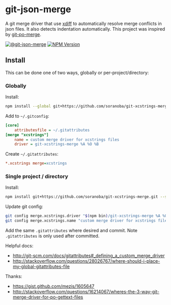 # git-json-merge

A git merge driver that use [xdiff](https://github.com/dominictarr/xdiff) to automatically resolve merge conflicts in json files. It also detects indentation automatically. This project was inspired by [git-po-merge](https://github.com/beck/git-po-merge).

[![@git-json-merge](https://circleci.com/gh/jonatanpedersen/git-json-merge.svg?style=shield)](https://app.circleci.com/pipelines/github/jonatanpedersen/git-json-merge)
[![NPM Version](https://img.shields.io/npm/v/git-json-merge.svg)](https://www.npmjs.com/package/git-json-merge)

## Install

This can be done one of two ways, globally or per-project/directory:

### Globally

Install:

```sh
npm install --global git+https://github.com/soranoba/git-xcstrings-merge.git
```

Add to `~/.gitconfig`:

```ini
[core]
    attributesfile = ~/.gitattributes
[merge "xcstrings"]
    name = custom merge driver for xcstrings files
    driver = git-xcstrings-merge %A %O %B
```

Create `~/.gitattributes`:

```ini
*.xcstrings merge=xcstrings
```

### Single project / directory

Install:

```sh
npm install git+https://github.com/soranoba/git-xcstrings-merge.git --save-dev
```

Update git config:

```sh
git config merge.xcstrings.driver "$(npm bin)/git-xcstrings-merge %A %O %B"
git config merge.xcstrings.name "custom merge driver for xcstrings files"
```

Add the same `.gitattributes` where desired and commit.
Note `.gitattributes` is only used after committed.

Helpful docs:

- http://git-scm.com/docs/gitattributes#_defining_a_custom_merge_driver
- http://stackoverflow.com/questions/28026767/where-should-i-place-my-global-gitattributes-file

Thanks:

- https://gist.github.com/mezis/1605647
- http://stackoverflow.com/questions/16214067/wheres-the-3-way-git-merge-driver-for-po-gettext-files
